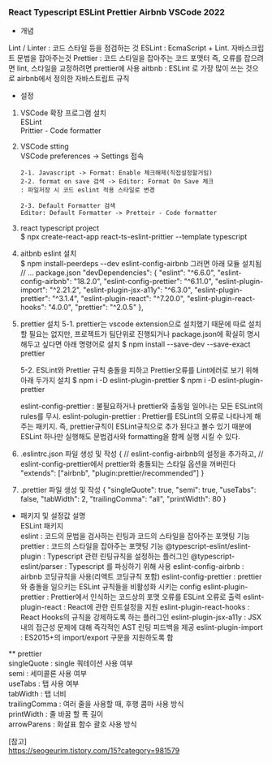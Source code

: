 ### React Typescript ESLint Prettier Airbnb VSCode 2022

- 개념

Lint / Linter : 코드 스타일 등을 점검하는 것
ESLint : EcmaScript + Lint. 자바스크립트 문법을 잡아주는것
Prettier : 코드 스타일을 잡아주는 코드 포맷터
즉, 오류를 잡으려면 lint, 스타일을 교정하려면 prettier에 사용
aitbnb : ESLint 로 가장 많이 쓰는 것으로 airbnb에서 정의한 자바스트립트 규칙

- 설정

1.  VSCode 확장 프로그램 설치  
    ESLint  
    Prittier - Code formatter

2.  VSCode stting  
     VSCode preferences -> Settings 접속

        2-1. Javascript -> Format: Enable 체크해제(직접설정할거임)
        2-2. format on save 검색 -> Editor: Format On Save 체크
        : 파일저장 시 코드 eslint 적용 스타일로 변경

        2-3. Default Formatter 검색
        Editor: Default Formatter -> Pretteir - Code formatter

3.  react typescript project  
    $ npx create-react-app react-ts-eslint-prittier --template typescript

4.  aitbnb eslint 설치  
     $ npm install-peerdeps --dev eslint-config-airbnb
    그러면 아래 모듈 설치됨
    // ... package.json
    "devDependencies": {
    "eslint": "^6.6.0",
    "eslint-config-airbnb": "18.2.0",
    "eslint-config-prettier": "^6.11.0",
    "eslint-plugin-import": "^2.21.2",
    "eslint-plugin-jsx-a11y": "^6.3.0",
    "eslint-plugin-prettier": "^3.1.4",
    "eslint-plugin-react": "^7.20.0",
    "eslint-plugin-react-hooks": "4.0.0",
    "prettier": "^2.0.5"
    },

5.  prettier 설치
    5-1. prettier는 vscode extension으로 설치했기 때문에 따로 설치할 필요는 없지만, 프로젝트가 팀단위로 진행되거나 package.json에 확실히 명시해두고 싶다면 아래 명령어로 설치
    $ npm install --save-dev --save-exact prettier

    5-2. ESLint와 Prettier 규칙 충돌을 피하고 Prettier오류를 Lint에러로 보기 위해 아래 두가지 설치
    $ npm i -D eslint-plugin-prettier
    $ npm i -D eslint-plugin-prettier

    eslint-config-prettier : 불필요하거나 prettier와 출동일 일어나는 모든 ESLint의 rules를 무시.
    eslint-polugin-prettier : Prettier를 ESLint의 오류로 나타나게 해주는 패키지. 즉, prettier규칙이 ESLint규칙으로 추가 된다고 볼수 있기 때분에 ESLint 하나만 실행해도 문법검사와 formatting을 함께 실행 시킬 수 있다.

6.  .eslintrc.json 파일 생성 및 작성
    {
    // eslint-config-airbnb의 설정을 추가하고,
    // eslint-config-prettier에서 prettier와 충돌되는 스타일 옵션을 꺼버린다
    "extends": ["airbnb", "plugin:prettier/recommended"]
    }

7.  .prettier 파일 생성 및 작성
    {
    "singleQuote": true,
    "semi": true,
    "useTabs": false,
    "tabWidth": 2,
    "trailingComma": "all",
    "printWidth": 80
    }

- 패키지 및 설정값 설명  
  ESLint 패키지  
  eslint : 코드의 문법을 검사하는 린팅과 코드의 스타일을 잡아주는 포맷팅 기능
  prettier : 코드의 스타일을 잡아주는 포맷팅 기능
  @typescript-eslint/eslint-plugin : Typescript 관련 린팅규칙을 설정하는 플러그인
  @typescript-eslint/parser : Typescript 를 파싱하기 위해 사용
  eslint-config-airbnb : airbnb 코딩규칙을 사용(리액트 코딩규칙 포함)
  eslint-config-prettier : prettier와 충돌을 일으키는 ESLint 규칙들을 비활성화 시키는 config
  eslint-plugin-prettier : Prettier에서 인식하는 코드상의 포맷 오류를 ESLint 오류로 출력
  eslint-plugin-react : React에 관한 린트설정을 지원
  eslint-plugin-react-hooks : React Hooks의 규칙을 강제하도록 하는 플러그인
  eslint-plugin-jsx-a11y : JSX 내의 접근성 문제에 대해 즉각적인 AST 린팅 피드백을 제공
  eslint-plugin-import : ES2015+의 import/export 구문을 지원하도록 함

\*\* prettier  
singleQuote : single 쿼테이션 사용 여부  
semi : 세미콜론 사용 여부  
useTabs : 탭 사용 여부  
tabWidth : 탭 너비  
trailingComma : 여러 줄을 사용할 때, 후행 콤마 사용 방식  
printWidth : 줄 바꿈 할 폭 길이  
arrowParens : 화살표 함수 괄호 사용 방식

[참고]  
https://seogeurim.tistory.com/15?category=981579

